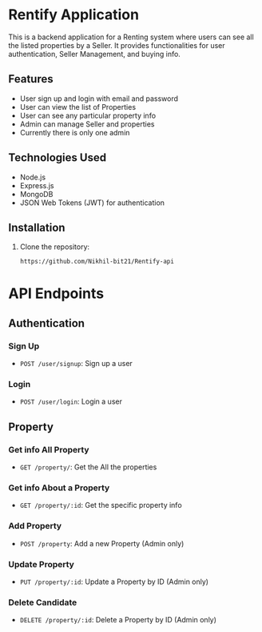 # Rentify Application

This is a backend application for a Renting system where users can see all the listed properties by a Seller. It provides functionalities for user authentication, Seller Management, and buying info.

## Features

- User sign up and login with email and password
- User can view the list of Properties
- User can see any particular property info
- Admin can manage Seller and properties
- Currently there is only one admin

## Technologies Used

- Node.js
- Express.js
- MongoDB
- JSON Web Tokens (JWT) for authentication

## Installation

1. Clone the repository:

   ```bash
   https://github.com/Nikhil-bit21/Rentify-api


# API Endpoints

## Authentication

### Sign Up
- `POST /user/signup`: Sign up a user

### Login
- `POST /user/login`: Login a user

## Property

### Get info All Property
- `GET /property/`: Get the All the properties

### Get info About a Property
- `GET /property/:id`: Get the specific property info

### Add Property
- `POST /property`: Add a new Property (Admin only)

### Update Property
- `PUT /property/:id`: Update a Property by ID (Admin only)

### Delete Candidate
- `DELETE /property/:id`: Delete a Property by ID (Admin only)

